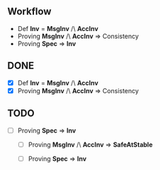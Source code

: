 ## Workflow
- Def **Inv** = **MsgInv** /\ **AccInv**
- Proving  **MsgInv** /\ **AccInv** $\Rightarrow$ Consistency
- Proving **Spec** $\Rightarrow$ **Inv** 

## DONE
- [x] Def **Inv** = **MsgInv** /\ **AccInv**
- [x] Proving **MsgInv** /\ **AccInv** $\Rightarrow$ Consistency

## TODO 
- [ ] Proving **Spec** $\Rightarrow$ **Inv** 
  - [ ] Proving  **MsgInv** /\ **AccInv** $\Rightarrow$ **SafeAtStable**
  - [ ] Proving **Spec** $\Rightarrow$ **Inv**

